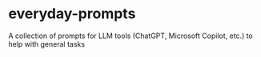 # everyday-prompts
A collection of prompts for LLM tools (ChatGPT, Microsoft Copilot, etc.) to help with general tasks

